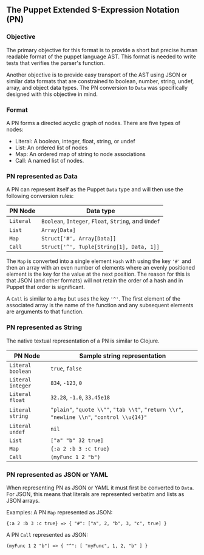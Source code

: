 ## The Puppet Extended S-Expression Notation (PN)

### Objective

The primary objective for this format is to provide a short but precise
human readable format of the puppet language AST. This format is needed to write
tests that verifies the parser's function.

Another objective is to provide easy transport of the AST using JSON
or similar data formats that are constrained to boolean, number, string,
undef, array, and object data types. The PN conversion to `Data` was specifically
designed with this objective in mind.

### Format
A PN forms a directed acyclic graph of nodes. There are five types of nodes:

* Literal: A boolean, integer, float, string, or undef
* List: An ordered list of nodes
* Map: An ordered map of string to node associations
* Call: A named list of nodes.

### PN represented as Data

A PN can represent itself as the Puppet `Data` type and will then use
the following conversion rules:

PN Node | Data type
--------|----------
`Literal` | `Boolean`, `Integer`, `Float`, `String`, and `Undef`
`List` | `Array[Data]`
`Map` | `Struct['#', Array[Data]]`
`Call` | `Struct['^', Tuple[String[1], Data, 1]]`

The `Map` is converted into a single element `Hash` with using the key
`'#'` and then an array with an even number of elements where an evenly
positioned element is the key for the value at the next position. The
reason for this is that JSON (and other formats) will not retain the
order of a hash and in Puppet that order is significant.

A `Call` is similar to a `Map` but uses the key `'^'`. The first element
of the associated array is the name of the function and any subsequent
elements are arguments to that function.

### PN represented as String

The native textual representation of a PN is similar to Clojure.

PN Node | Sample string representation
--------|----------
`Literal boolean` | `true`, `false`
`Literal integer` | `834`, `-123`, `0`
`Literal float` | `32.28`, `-1.0`, `33.45e18`
`Literal string` | `"plain"`, `"quote \\""`, `"tab \\t"`, `"return \\r"`, `"newline \\n"`, `"control \\u{14}"`
`Literal undef` | `nil`
`List` | `["a" "b" 32 true]`
`Map` | `{:a 2 :b 3 :c true}`
`Call` | `(myFunc 1 2 "b")`

### PN represented as JSON or YAML

When representing PN as JSON or YAML it must first be converted to `Data`. For JSON, this
means that literals are represented verbatim and lists as JSON arrays.

Examples:
A PN `Map` represented as JSON:

    {:a 2 :b 3 :c true} => { "#": ["a", 2, "b", 3, "c", true] }

A PN `Call` represented as JSON:

    (myFunc 1 2 "b") => { "^": [ "myFunc", 1, 2, "b" ] }
